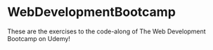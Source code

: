 # WebDevelopmentBootcamp
These are the exercises to the code-along of The Web Development Bootcamp on Udemy! 
